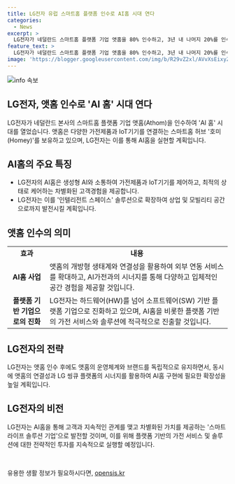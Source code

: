 ```yaml
---
title: LG전자 유럽 스마트홈 플랫폼 인수로 AI홈 시대 연다
categories:
  - News
excerpt: >
  LG전자가 네덜란드 스마트홈 플랫폼 기업 앳홈을 80% 인수하고, 3년 내 나머지 20%를 인수하는 계약을 체결했다. 앳홈은 다양한 가전과 IoT기기를 연결하는 스마트홈 허브 호미(Homey)를 보유한 기업으로, LG전자는 AI홈을 통해 고객에게 최적의 공간 솔루션을 제공하고자 한다. 이를 위해 앳홈의 연결성과 LG 씽큐 플랫폼에 적용할 생성형 AI를 활용할 계획이며, 앳홈의 운영체계와 브랜드는 독립적으로 유지하면서도 시너지를 도모할 예정이다. LG전자는 앳홈을 통해 스마트홈 기술과 인텔리전트 스페이스 솔루션을 확장하고자 한다.
feature_text: >
  LG전자가 네덜란드 스마트홈 플랫폼 기업 앳홈을 80% 인수하고, 3년 내 나머지 20%를 인수하는 계약을 체결했다. 앳홈은 다양한 가전과 IoT기기를 연결하는 스마트홈 허브 호미(Homey)를 보유한 기업으로, LG전자는 AI홈을 통해 고객에게 최적의 공간 솔루션을 제공하고자 한다. 이를 위해 앳홈의 연결성과 LG 씽큐 플랫폼에 적용할 생성형 AI를 활용할 계획이며, 앳홈의 운영체계와 브랜드는 독립적으로 유지하면서도 시너지를 도모할 예정이다. LG전자는 앳홈을 통해 스마트홈 기술과 인텔리전트 스페이스 솔루션을 확장하고자 한다.
image: 'https://blogger.googleusercontent.com/img/b/R29vZ2xl/AVvXsEixyZcFfHzMRdzZMjFBmAUKJYCLCGyLL1o632UiGVXcaFdKo_bkvkuCioo0uUKlGfBVcT3P84aROyZIXSBEx3Aw5nCQ3pTgDom1WDC4m8eifvWiAmWEEVb4x6G_l8C0QH225ldMjyaFvpxGEBGNO37VmDTDMHGhJPq73UglMfDca1-0aw/s1600/blogspot.png'
---
```


<p><img src="https://blogger.googleusercontent.com/img/b/R29vZ2xl/AVvXsEixyZcFfHzMRdzZMjFBmAUKJYCLCGyLL1o632UiGVXcaFdKo_bkvkuCioo0uUKlGfBVcT3P84aROyZIXSBEx3Aw5nCQ3pTgDom1WDC4m8eifvWiAmWEEVb4x6G_l8C0QH225ldMjyaFvpxGEBGNO37VmDTDMHGhJPq73UglMfDca1-0aw/s1600/blogspot.png" alt="info 속보" /></p>

<h2 data-ke-size="size26">LG전자, 앳홈 인수로 'AI 홈' 시대 연다</h2>

<p data-ke-size="size16">LG전자가 네덜란드 본사의 스마트홈 플랫폼 기업 앳홈(Athom)을 인수하여 'AI 홈' 시대를 열었습니다. 앳홈은 다양한 가전제품과 IoT기기를 연결하는 스마트홈 허브 '호미(Homey)'를 보유하고 있으며, LG전자는 이를 통해 AI홈을 실현할 계획입니다.</p>

<h2 data-ke-size="size26">AI홈의 주요 특징</h2>

<ul>
    <li>LG전자의 AI홈은 생성형 AI와 소통하여 가전제품과 IoT기기를 제어하고, 최적의 상태로 케어하는 차별화된 고객경험을 제공합니다.</li>
    <li>LG전자는 이를 '인텔리전트 스페이스' 솔루션으로 확장하여 상업 및 모빌리티 공간으로까지 발전시킬 계획입니다.</li>
</ul>

<h2 data-ke-size="size26">앳홈 인수의 의미</h2>

<table>
     <tr>
        <td style="text-align: center; height: 17px;"><b>효과</b></td>
        <td style="text-align: center; height: 17px;"><b>내용</b></td>
    </tr>
    <tr>
        <td style="text-align: center; height: 17px;"><b>AI홈 사업</b></td>
        <td>앳홈의 개방형 생태계와 연결성을 활용하여 외부 연동 서비스를 확대하고, AI가전과의 시너지를 통해 다양하고 입체적인 공간 경험을 제공할 것입니다.</td>
    </tr>
    <tr>
        <td style="text-align: center; height: 17px;"><b>플랫폼 기반 기업으로의 진화</b></td>
        <td>LG전자는 하드웨어(HW)를 넘어 소프트웨어(SW) 기반 플랫폼 기업으로 진화하고 있으며, AI홈을 비롯한 플랫폼 기반의 가전 서비스와 솔루션에 적극적으로 진출할 것입니다.</td>
    </tr>
</table>

<h2 data-ke-size="size26">LG전자의 전략</h2>

<p data-ke-size="size16">LG전자는 앳홈 인수 후에도 앳홈의 운영체계와 브랜드를 독립적으로 유지하면서, 동시에 앳홈의 연결성과 LG 씽큐 플랫폼의 시너지를 활용하여 AI홈 구현에 필요한 확장성을 높일 계획입니다.</p>

<h2 data-ke-size="size26">LG전자의 비전</h2>

<p data-ke-size="size16">LG전자는 AI홈을 통해 고객과 지속적인 관계를 맺고 차별화된 가치를 제공하는 '스마트 라이프 솔루션 기업'으로 발전할 것이며, 이를 위해 플랫폼 기반의 가전 서비스 및 솔루션에 대한 전략적인 투자를 지속적으로 실행할 예정입니다.</p>

<p data-ke-size="size16">&nbsp;</p>
유용한 생활 정보가 필요하시다면, <a href="https://opensis.kr" rel="dofollow">opensis.kr</a>


